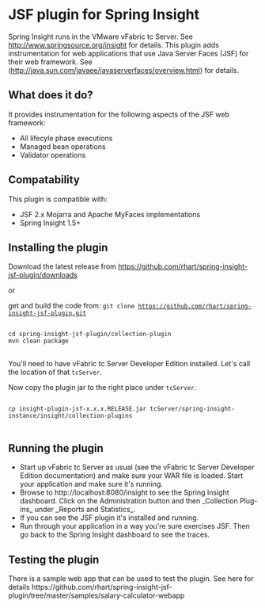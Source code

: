 <h1>JSF plugin for Spring Insight</h1>

Spring Insight runs in the VMware vFabric tc Server.  See http://www.springsource.org/insight for details.  This plugin adds instrumentation for web applications that use Java Server Faces (JSF) for their web framework.  See (http://java.sun.com/javaee/javaserverfaces/overview.html) for details. 

<h2>What does it do?</h2>

It provides instrumentation for the following aspects of the JSF web framework:
<ul>
<li>All lifecyle phase executions</li>
<li>Managed bean operations</li>
<li>Validator operations</li>
</ul>

<h2>Compatability</h2>

This plugin is compatible with:
<ul>
<li>
JSF 2.x Mojarra and Apache MyFaces implementations
</li>
<li>
Spring Insight 1.5+
</li>
</ul>

<h2>Installing the plugin</h2>

Download the latest release from https://github.com/rhart/spring-insight-jsf-plugin/downloads

or 

get and build the code from: <code>git clone https://github.com/rhart/spring-insight-jsf-plugin.git</code>

<pre>
<code>
cd spring-insight-jsf-plugin/collection-plugin
mvn clean package
</code>
</pre>

You'll need to have vFabric tc Server Developer Edition installed. Let's call the location of that <code>tcServer</code>.

Now copy the plugin jar to the right place under <code>tcServer</code>.

<pre>
<code>
cp insight-plugin-jsf-x.x.x.RELEASE.jar tcServer/spring-insight-instance/insight/collection-plugins
</code>
</pre>

<h2>Running the plugin</h2>

<ul>
<li>Start up vFabric tc Server as usual (see the vFabric tc Server Developer Edition documentation) and make sure your WAR file is loaded. Start your application and make sure it's running.</li>
<li>Browse to http://localhost:8080/insight to see the Spring Insight dashboard. Click on the Administration button and then _Collection Plug-ins_ under _Reports and Statistics_.</li>
<li>If you can see the JSF plugin it's installed and running.</li>
<li>Run through your application in a way you're sure exercises JSF. Then go back to the Spring Insight dashboard to see the traces.</li>
</ul>

<h2>Testing the plugin</h2>
There is a sample web app that can be used to test the plugin.  See here for details https://github.com/rhart/spring-insight-jsf-plugin/tree/master/samples/salary-calculator-webapp